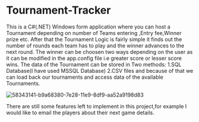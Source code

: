 # Tournament-Tracker
This is a C#(.NET) Windows form application where you can host  a Tournament depending on number of Teams entering ,Entry fee,Winner prize etc.
After that the Tournament Logic is fairly simple it finds out the number of rounds each team has to play and the winner advances to the next round.
The winner can be choosen two ways depending on the user as it can be modified in the app.config file i.e greater score or lesser score wins.
The data of the Tournament  can be stored in Two methods:
   1.SQL Database(I have used MSSQL Database)
   2.CSV files
and because of that we can load back our tournaments and access data of the available Tournaments.

                  
![58343141-b9a68380-7e28-11e9-8df9-aa52a9198d83](https://user-images.githubusercontent.com/58252367/158706158-f54831ac-69bc-484e-b5e9-292c1c0a4978.gif)

There are still some features left to implement in this project,for example I would like to email the players about their next game details.
